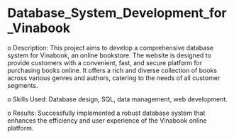 # Database_System_Development_for_Vinabook

o	Description: This project aims to develop a comprehensive database system for Vinabook, an online bookstore. The website is designed to provide customers with a convenient, fast, and secure platform for purchasing books online. It offers a rich and diverse collection of books across various genres and authors, catering to the needs of all customer segments.

o	Skills Used: Database design, SQL, data management, web development.

o	Results: Successfully implemented a robust database system that enhances the efficiency and user experience of the Vinabook online platform.
